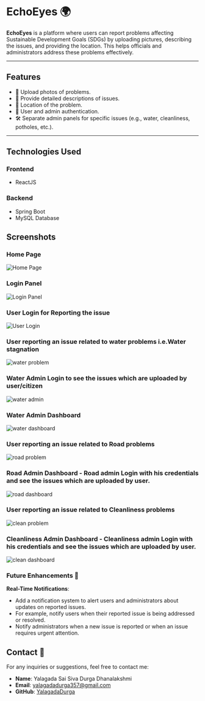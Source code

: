 # EchoEyes 🌍

**EchoEyes** is a platform where users can report problems affecting Sustainable Development Goals (SDGs) by uploading pictures, describing the issues, and providing the location. This helps officials and administrators address these problems effectively.

---

## **Features**
- 📸 Upload photos of problems.
- 📝 Provide detailed descriptions of issues.
- 📍 Location of the problem.
- 👥 User and admin authentication.
- 🛠 Separate admin panels for specific issues (e.g., water, cleanliness, potholes, etc.).

---

## **Technologies Used**
### **Frontend**
- ReactJS

### **Backend**
- Spring Boot
- MySQL Database

## Screenshots

### Home Page
![Home Page](https://github.com/YalagadaDurga/EchoEyes/blob/main/SS%20Images/1.jpg.png)

### Login Panel
![Login Panel](https://github.com/YalagadaDurga/EchoEyes/blob/main/SS%20Images/2.jpg.png)

### User Login for Reporting the issue
![User Login](https://github.com/YalagadaDurga/EchoEyes/blob/main/SS%20Images/3.jpg.png)

### User reporting an issue related to water problems i.e.Water stagnation 
![water problem](https://github.com/YalagadaDurga/EchoEyes/blob/main/SS%20Images/waterproblem.jpg.png)

### Water Admin Login to see the issues which are uploaded by user/citizen
![water admin](https://github.com/YalagadaDurga/EchoEyes/blob/main/SS%20Images/wadmin.jpg.png)

### Water Admin Dashboard
![water dashboard](https://github.com/YalagadaDurga/EchoEyes/blob/main/SS%20Images/waterdashboard.jpg.png)

### User reporting an issue related to Road problems
![road problem](https://github.com/YalagadaDurga/EchoEyes/blob/main/SS%20Images/roadproblem.jpg.png)

### Road Admin Dashboard - Road admin Login with his credentials and see the issues which are uploaded by user.
![road dashboard](https://github.com/YalagadaDurga/EchoEyes/blob/main/SS%20Images/roaddashboard.jpg.png)

### User reporting an issue related to Cleanliness problems
![clean problem](https://github.com/YalagadaDurga/EchoEyes/blob/main/SS%20Images/cleanproblem.jpg.png)

### Cleanliness Admin Dashboard - Cleanliness admin Login with his credentials and see the issues which are uploaded by user.
![clean dashboard](https://github.com/YalagadaDurga/EchoEyes/blob/main/SS%20Images/cleandashboard.jpg.png)


### Future Enhancements 🔮
**Real-Time Notifications**:
- Add a notification system to alert users and administrators about updates on reported issues.
- For example, notify users when their reported issue is being addressed or resolved.
- Notify administrators when a new issue is reported or when an issue requires urgent attention.

## Contact 📧
For any inquiries or suggestions, feel free to contact me:  
- **Name**: Yalagada Sai Siva Durga Dhanalakshmi  
- **Email**: [yalagadadurga357@gmail.com](mailto:yalagadadurga357@gmail.com)  
- **GitHub**: [YalagadaDurga](https://github.com/YalagadaDurga)

